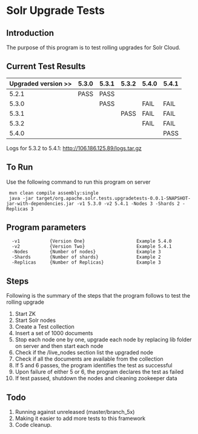 # Solr Upgrade Tests
Introduction
------------

The purpose of this program is to test rolling upgrades for Solr Cloud.

Current Test Results
--------------------

| Upgraded version >> | 5.3.0 | 5.3.1 | 5.3.2 | 5.4.0 | 5.4.1 |
|---------------------|-------|-------|-------|-------|-------|
| 5.2.1               | PASS  | PASS  |       |       |       |
| 5.3.0               |       | PASS  |       | FAIL  | FAIL  |
| 5.3.1               |       |       | PASS  | FAIL  | FAIL  |
| 5.3.2               |       |       |       | FAIL  | FAIL  |
| 5.4.0               |       |       |       |       | PASS  |

Logs for 5.3.2 to 5.4.1: http://106.186.125.89/logs.tar.gz

To Run
------
    
Use the following command to run this program on server

     mvn clean compile assembly:single
     java -jar target/org.apache.solr.tests.upgradetests-0.0.1-SNAPSHOT-jar-with-dependencies.jar -v1 5.3.0 -v2 5.4.1 -Nodes 3 -Shards 2 -Replicas 3


Program parameters
------------------

      -v1           {Version One}                   Example 5.4.0
      -v2           {Version Two}                   Example 5.4.1
      -Nodes        {Number of nodes}               Example 3
      -Shards       {Number of shards}              Example 2
      -Replicas     {Number of Replicas}            Example 3

Steps
-----

Following is the summary of the steps that the program follows to test the rolling upgrade
    
1. Start ZK
2. Start Solr nodes 
3. Create a Test collection
4. Insert a set of 1000 documents
5. Stop each node one by one, upgrade each node by replacing lib folder on server and then start each node
6. Check if the /live_nodes section list the upgraded node
7. Check if all the documents are available from the collection
8. If 5 and 6 passes, the program identifies the test as successful
9. Upon failure of either 5 or 6, the program declares the test as failed
10. If test passed, shutdown the nodes and cleaning zookeeper data


Todo
----

1. Running against unreleased (master/branch_5x)
2. Making it easier to add more tests to this framework
3. Code cleanup.
